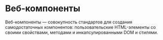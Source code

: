 # Веб-компоненты

Веб-компоненты — совокупность стандартов для создания самодостаточных компонентов: пользовательские HTML-элементы со своими свойствами, методами и инкапсулированными DOM и стилями.
